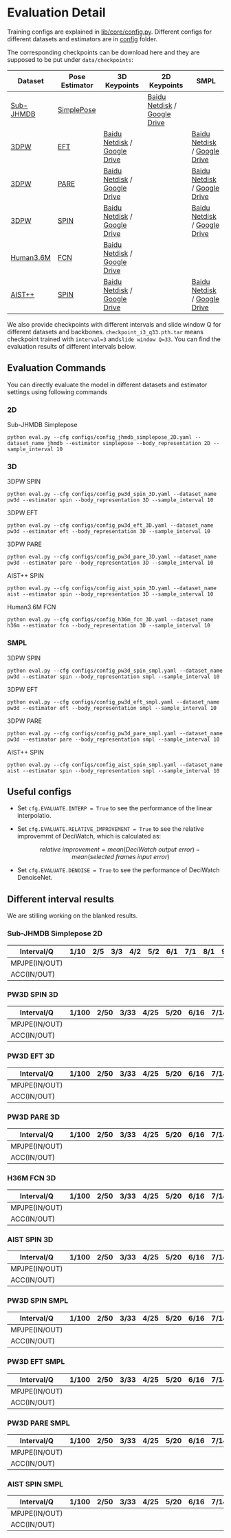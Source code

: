 # Evaluation Detail

Training configs are explained in [lib/core/config.py](../lib/core/config.py). Different configs for different datasets and estimators are in [config](../configs/) folder.

The corresponding checkpoints can be download here and they are supposed to be put under ```data/checkpoints```:

| Dataset | Pose Estimator | 3D Keypoints | 2D Keypoints | SMPL |
|  ----  | ----  | ----  | ----  | ----  |
| [Sub-JHMDB](http://jhmdb.is.tue.mpg.de/)  | [SimplePose](https://openaccess.thecvf.com/content_ECCV_2018/html/Bin_Xiao_Simple_Baselines_for_ECCV_2018_paper.html) |   | [Baidu Netdisk](https://pan.baidu.com/s/1W_9xEyJ9Y7zlBOt5fYpEWQ?pwd=rehu) / [Google Drive](https://drive.google.com/drive/folders/1Wd4MxpxLmqoTMB8AlnnMY4Vb641dp2Tw?usp=sharing) |   |
| [3DPW](https://virtualhumans.mpi-inf.mpg.de/3DPW/)  | [EFT](https://github.com/facebookresearch/eft) | [Baidu Netdisk](https://pan.baidu.com/s/1d5Ib-IgWVPRbjUOf9LFXug?pwd=w3v2) / [Google Drive](https://drive.google.com/drive/folders/17xO_X213hcNEEtJbJlz8qE2aCB3-gncH?usp=sharing) |   |  [Baidu Netdisk](https://pan.baidu.com/s/1SP9EPwd_S0MPiyTfWGLgUg?pwd=8lfn) / [Google Drive](https://drive.google.com/drive/folders/1P_LObi8Tr09lw8149Pqe4Ks2SOK-RvYN?usp=sharing) |
| [3DPW](https://virtualhumans.mpi-inf.mpg.de/3DPW/)  | [PARE](https://pare.is.tue.mpg.de/) | [Baidu Netdisk](https://pan.baidu.com/s/1gePXz93tT74GQbfmSStg4Q?pwd=ug8m) / [Google Drive](https://drive.google.com/drive/folders/19E-5lfPHRUelIc2vgdu-M_CEatdFNul_?usp=sharing) |   | [Baidu Netdisk](https://pan.baidu.com/s/1Leo2O1FHoumk0lMaX9AFhQ?pwd=7504) / [Google Drive](https://drive.google.com/drive/folders/1m7IeojeAN9_WBTCwv8921RgOX1SPn7P4?usp=sharing) |
| [3DPW](https://virtualhumans.mpi-inf.mpg.de/3DPW/)  | [SPIN](https://github.com/nkolot/SPIN) | [Baidu Netdisk](https://pan.baidu.com/s/1Kj70V107nGBH7142onXODQ?pwd=9p4o) / [Google Drive](https://drive.google.com/drive/folders/1lj93zsJj3_InTFGWpyNNZ_R7gRQSZE4P?usp=sharing) |   | [Baidu Netdisk](https://pan.baidu.com/s/1obQaCp6yjdkMQr2FRF3Y2A?pwd=b8ur) / [Google Drive](https://drive.google.com/drive/folders/1j7pYCOvvzBBcpu7G_S5-GOXenSXaDeZl?usp=sharing) |
| [Human3.6M](http://vision.imar.ro/human3.6m/description.php)  | [FCN](https://github.com/una-dinosauria/3d-pose-baseline) | [Baidu Netdisk](https://pan.baidu.com/s/1B_yLjyzNVNlE4fQOHuLTFQ?pwd=gdek) / [Google Drive](https://drive.google.com/drive/folders/1LblRGrXeVnW3jDwgYD9hj-ladhnumCrW?usp=sharing) |   |   |
| [AIST++](https://google.github.io/aistplusplus_dataset/factsfigures.html)  | [SPIN](https://github.com/nkolot/SPIN) | [Baidu Netdisk](https://pan.baidu.com/s/1X2KvDirfq5lIE9yrlbIbqg?pwd=5jpi) / [Google Drive](https://drive.google.com/drive/folders/17JNAyJqHx577oP4fWFUQHQIjIjFUuf6v?usp=sharing) |   | [Baidu Netdisk](https://pan.baidu.com/s/1EwiR3AyMP8tnSYgU1VY1Tg?pwd=7p4f) / [Google Drive](https://drive.google.com/drive/folders/1X8N1XU2IN3DMSEE5u36Ca8nkuKEul5hj?usp=sharing) |

We also provide checkpoints with different intervals and slide window Q for different datasets and backbones. ```checkpoint_i3_q33.pth.tar``` means checkpoint trained with ```interval=3``` and```slide window Q=33```. You can find the evaluation results of different intervals below.

## Evaluation Commands

You can directly evaluate the model in different datasets and estimator settings using following commands

### 2D
Sub-JHMDB Simplepose
```shell script
python eval.py --cfg configs/config_jhmdb_simplepose_2D.yaml --dataset_name jhmdb --estimator simplepose --body_representation 2D --sample_interval 10

```

### 3D
3DPW SPIN
```shell script
python eval.py --cfg configs/config_pw3d_spin_3D.yaml --dataset_name pw3d --estimator spin --body_representation 3D --sample_interval 10

```
3DPW EFT
```shell script
python eval.py --cfg configs/config_pw3d_eft_3D.yaml --dataset_name pw3d --estimator eft --body_representation 3D --sample_interval 10

```
3DPW PARE
```shell script
python eval.py --cfg configs/config_pw3d_pare_3D.yaml --dataset_name pw3d --estimator pare --body_representation 3D --sample_interval 10

```
AIST++ SPIN
```shell script
python eval.py --cfg configs/config_aist_spin_3D.yaml --dataset_name aist --estimator spin --body_representation 3D --sample_interval 10

```
Human3.6M FCN
```shell script
python eval.py --cfg configs/config_h36m_fcn_3D.yaml --dataset_name h36m --estimator fcn --body_representation 3D --sample_interval 10

```

### SMPL
3DPW SPIN
```shell script
python eval.py --cfg configs/config_pw3d_spin_smpl.yaml --dataset_name pw3d --estimator spin --body_representation smpl --sample_interval 10

```
3DPW EFT
```shell script
python eval.py --cfg configs/config_pw3d_eft_smpl.yaml --dataset_name pw3d --estimator eft --body_representation smpl --sample_interval 10

```
3DPW PARE
```shell script
python eval.py --cfg configs/config_pw3d_pare_smpl.yaml --dataset_name pw3d --estimator pare --body_representation smpl --sample_interval 10

```
AIST++ SPIN
```shell script
python eval.py --cfg configs/config_aist_spin_smpl.yaml --dataset_name aist --estimator spin --body_representation smpl --sample_interval 10

```

## Useful configs

- Set ```cfg.EVALUATE.INTERP = True``` to see the performance of the linear interpolatio.

- Set ```cfg.EVALUATE.RELATIVE_IMPROVEMENT = True``` to see the relative improvemrnt of DeciWatch, which is calculated as:

    $$
    relative \ improvement =  mean(DeciWatch \ output \ error) - mean(selected \ frames \ input \ error)
    $$


- Set ```cfg.EVALUATE.DENOISE = True``` to see the performance of DeciWatch DenoiseNet.

## Different interval results

We are stilling working on the blanked results.

### Sub-JHMDB Simplepose 2D

| Interval/Q | 1/10 | 2/5 | 3/3 | 4/2 | 5/2 | 6/1 | 7/1 | 8/1 | 9/1 | 10/1 | 11/1 | 12/1 | 13/1 | 14/1 | 15/1 | 16/1 | 17/1 | 18/1 | 19/1 | 20/1 |
| ---------- | ----- | ---- | ---- | ---- | ---- | ---- | ---- | ---- | ---- | ----- | ---- | ---- | ---- | ---- | ---- | ---- | ---- | ---- | ---- | ---- |
| MPJPE(IN/OUT)     |       |      |      |      |      |      |      |      |      |       |      |      |      |      |      |      |      |      |      |      |
|  ACC(IN/OUT)   |       |      |      |      |      |      |      |      |      |       |      |      |      |      |      |      |      |      |      |      |


### PW3D SPIN 3D

| Interval/Q | 1/100 | 2/50 | 3/33 | 4/25 | 5/20 | 6/16 | 7/14 | 8/12 | 9/11 | 10/10 | 11/9 | 12/8 | 13/7 | 14/7 | 15/6 | 16/6 | 17/5 | 18/5 | 19/5 | 20/5 |
| ---------- | ----- | ---- | ---- | ---- | ---- | ---- | ---- | ---- | ---- | ----- | ---- | ---- | ---- | ---- | ---- | ---- | ---- | ---- | ---- | ---- |
| MPJPE(IN/OUT)     |       |      |      |      |      |      |      |      |      |       |      |      |      |      |      |      |      |      |      |      |
|  ACC(IN/OUT)   |       |      |      |      |      |      |      |      |      |       |      |      |      |      |      |      |      |      |      |      |


### PW3D EFT 3D

| Interval/Q | 1/100 | 2/50 | 3/33 | 4/25 | 5/20 | 6/16 | 7/14 | 8/12 | 9/11 | 10/10 | 11/9 | 12/8 | 13/7 | 14/7 | 15/6 | 16/6 | 17/5 | 18/5 | 19/5 | 20/5 |
| ---------- | ----- | ---- | ---- | ---- | ---- | ---- | ---- | ---- | ---- | ----- | ---- | ---- | ---- | ---- | ---- | ---- | ---- | ---- | ---- | ---- |
| MPJPE(IN/OUT)     |       |      |      |      |      |      |      |      |      |       |      |      |      |      |      |      |      |      |      |      |
|  ACC(IN/OUT)   |       |      |      |      |      |      |      |      |      |       |      |      |      |      |      |      |      |      |      |      |



### PW3D PARE 3D

| Interval/Q | 1/100 | 2/50 | 3/33 | 4/25 | 5/20 | 6/16 | 7/14 | 8/12 | 9/11 | 10/10 | 11/9 | 12/8 | 13/7 | 14/7 | 15/6 | 16/6 | 17/5 | 18/5 | 19/5 | 20/5 |
| ---------- | ----- | ---- | ---- | ---- | ---- | ---- | ---- | ---- | ---- | ----- | ---- | ---- | ---- | ---- | ---- | ---- | ---- | ---- | ---- | ---- |
| MPJPE(IN/OUT)     |       |      |      |      |      |      |      |      |      |       |      |      |      |      |      |      |      |      |      |      |
|  ACC(IN/OUT)   |       |      |      |      |      |      |      |      |      |       |      |      |      |      |      |      |      |      |      |      |



### H36M FCN 3D

| Interval/Q | 1/100 | 2/50 | 3/33 | 4/25 | 5/20 | 6/16 | 7/14 | 8/12 | 9/11 | 10/10 | 11/9 | 12/8 | 13/7 | 14/7 | 15/6 | 16/6 | 17/5 | 18/5 | 19/5 | 20/5 |
| ---------- | ----- | ---- | ---- | ---- | ---- | ---- | ---- | ---- | ---- | ----- | ---- | ---- | ---- | ---- | ---- | ---- | ---- | ---- | ---- | ---- |
| MPJPE(IN/OUT)     |       |      |      |      |      |      |      |      |      |       |      |      |      |      |      |      |      |      |      |      |
|  ACC(IN/OUT)   |       |      |      |      |      |      |      |      |      |       |      |      |      |      |      |      |      |      |      |      |



### AIST SPIN 3D

| Interval/Q | 1/100 | 2/50 | 3/33 | 4/25 | 5/20 | 6/16 | 7/14 | 8/12 | 9/11 | 10/10 | 11/9 | 12/8 | 13/7 | 14/7 | 15/6 | 16/6 | 17/5 | 18/5 | 19/5 | 20/5 |
| ---------- | ----- | ---- | ---- | ---- | ---- | ---- | ---- | ---- | ---- | ----- | ---- | ---- | ---- | ---- | ---- | ---- | ---- | ---- | ---- | ---- |
| MPJPE(IN/OUT)     |       |      |      |      |      |      |      |      |      |       |      |      |      |      |      |      |      |      |      |      |
|  ACC(IN/OUT)   |       |      |      |      |      |      |      |      |      |       |      |      |      |      |      |      |      |      |      |      |



### PW3D SPIN SMPL

| Interval/Q | 1/100 | 2/50 | 3/33 | 4/25 | 5/20 | 6/16 | 7/14 | 8/12 | 9/11 | 10/10 | 11/9 | 12/8 | 13/7 | 14/7 | 15/6 | 16/6 | 17/5 | 18/5 | 19/5 | 20/5 |
| ---------- | ----- | ---- | ---- | ---- | ---- | ---- | ---- | ---- | ---- | ----- | ---- | ---- | ---- | ---- | ---- | ---- | ---- | ---- | ---- | ---- |
| MPJPE(IN/OUT)     |       |      |      |      |      |      |      |      |      |       |      |      |      |      |      |      |      |      |      |      |
|  ACC(IN/OUT)   |       |      |      |      |      |      |      |      |      |       |      |      |      |      |      |      |      |      |      |      |



### PW3D EFT SMPL

| Interval/Q | 1/100 | 2/50 | 3/33 | 4/25 | 5/20 | 6/16 | 7/14 | 8/12 | 9/11 | 10/10 | 11/9 | 12/8 | 13/7 | 14/7 | 15/6 | 16/6 | 17/5 | 18/5 | 19/5 | 20/5 |
| ---------- | ----- | ---- | ---- | ---- | ---- | ---- | ---- | ---- | ---- | ----- | ---- | ---- | ---- | ---- | ---- | ---- | ---- | ---- | ---- | ---- |
| MPJPE(IN/OUT)     |       |      |      |      |      |      |      |      |      |       |      |      |      |      |      |      |      |      |      |      |
|  ACC(IN/OUT)   |       |      |      |      |      |      |      |      |      |       |      |      |      |      |      |      |      |      |      |      |



### PW3D PARE SMPL

| Interval/Q | 1/100 | 2/50 | 3/33 | 4/25 | 5/20 | 6/16 | 7/14 | 8/12 | 9/11 | 10/10 | 11/9 | 12/8 | 13/7 | 14/7 | 15/6 | 16/6 | 17/5 | 18/5 | 19/5 | 20/5 |
| ---------- | ----- | ---- | ---- | ---- | ---- | ---- | ---- | ---- | ---- | ----- | ---- | ---- | ---- | ---- | ---- | ---- | ---- | ---- | ---- | ---- |
| MPJPE(IN/OUT)     |       |      |      |      |      |      |      |      |      |       |      |      |      |      |      |      |      |      |      |      |
|  ACC(IN/OUT)   |       |      |      |      |      |      |      |      |      |       |      |      |      |      |      |      |      |      |      |      |



### AIST SPIN SMPL

| Interval/Q | 1/100 | 2/50 | 3/33 | 4/25 | 5/20 | 6/16 | 7/14 | 8/12 | 9/11 | 10/10 | 11/9 | 12/8 | 13/7 | 14/7 | 15/6 | 16/6 | 17/5 | 18/5 | 19/5 | 20/5 |
| ---------- | ----- | ---- | ---- | ---- | ---- | ---- | ---- | ---- | ---- | ----- | ---- | ---- | ---- | ---- | ---- | ---- | ---- | ---- | ---- | ---- |
| MPJPE(IN/OUT)     |       |      |      |      |      |      |      |      |      |       |      |      |      |      |      |      |      |      |      |      |
|  ACC(IN/OUT)   |       |      |      |      |      |      |      |      |      |       |      |      |      |      |      |      |      |      |      |      |




